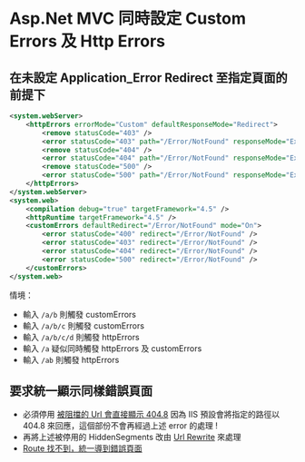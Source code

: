 # Asp.Net MVC 同時設定 Custom Errors 及 Http Errors

## 在未設定 Application_Error Redirect 至指定頁面的前提下

```xml
<system.webServer>
    <httpErrors errorMode="Custom" defaultResponseMode="Redirect">
    	<remove statusCode="403" />
    	<error statusCode="403" path="/Error/NotFound" responseMode="ExecuteURL" />
    	<remove statusCode="404" />
    	<error statusCode="404" path="/Error/NotFound" responseMode="ExecuteURL" />
    	<remove statusCode="500" />
    	<error statusCode="500" path="/Error/NotFound" responseMode="ExecuteURL" />
    </httpErrors>
</system.webServer>
<system.web>
    <compilation debug="true" targetFramework="4.5" />
    <httpRuntime targetFramework="4.5" />
    <customErrors defaultRedirect="/Error/NotFound" mode="On">
        <error statusCode="400" redirect="/Error/NotFound" />
        <error statusCode="403" redirect="/Error/NotFound" />
        <error statusCode="404" redirect="/Error/NotFound" />
        <error statusCode="500" redirect="/Error/NotFound" />
    </customErrors>
</system.web>
```

情境：

-   輸入 `/a/b` 則觸發 customErrors
-   輸入 `/a/b/c` 則觸發 customErrors
-   輸入 `/a/b/c/d` 則觸發 httpErrors
-   輸入 `/a` 疑似同時觸發 httpErrors 及 customErrors
-   輸入 `/ab` 則觸發 httpErrors

## 要求統一顯示同樣錯誤頁面

-   必須停用 [被阻擋的 Url 會直接顯示 404.8](../RequestFiltering/HiddenSegments/被阻擋的%20Url%20會直接顯示%20404.8.md)
    因為 IIS 預設會將指定的路徑以 404.8 來回應，這個部份不會再經過上述 error 的處理 !
-   再將上述被停用的 HiddenSegments 改由 [Url Rewrite](../URL%20Rewrite/範例.md) 來處理
-   [Route 找不到，統一導到錯誤頁面](../../../.Net/.Net%20Framework/ASP.NET/Global.asax.cs.md#Route%20%E6%89%BE%E4%B8%8D%E5%88%B0%EF%BC%8C%E7%B5%B1%E4%B8%80%E5%B0%8E%E5%88%B0%E9%8C%AF%E8%AA%A4%E9%A0%81%E9%9D%A2)
